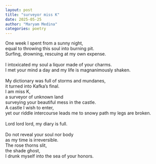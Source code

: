 ```yaml
---
layout: post
title: "surveyor miss K"
date: 2025-05-25
author: "Maryam Medina"
categories: poetry
---
```



One week I spent from a sunny night,<br>
equal to throwing this soul into burning pit.<br>
Surfing, drowning, rescuing at my own expense.<br>
<br>
I intoxicated my soul a liquor made of your charms.<br>
I met your mind a day and my life is magnanimously shaken.<br>
<br>
My dictionary was full of storms and mundanes,<br>
it turned into Kafka’s final.<br>
I am miss K, <br>
a surveyor of unknown land <br>
surveying your beautiful mess in the castle.<br>
A castle I wish to enter, <br>
yet our riddle intercourse leads me to snowy path my legs are broken.<br>
<br>
Lord lord lord, my diary is full.<br>
<br>
Do not reveal your soul nor body <br>
as my time is irreversible.<br>
The rose thorns slit, <br>
the shade ghost, <br>
I drunk myself into the sea of your honors.<br>